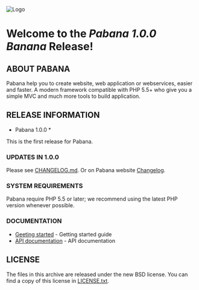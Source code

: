 ![Logo](http://pabana.co/img/logo_github.png)

# Welcome to the *Pabana 1.0.0 Banana* Release!

## ABOUT PABANA

Pabana help you to create website, web application or webservices, easier and faster.
A modern framework compatible with PHP 5.5+ who give you a simple MVC and much more tools to build application.

## RELEASE INFORMATION

* Pabana 1.0.0 *

This is the first release for Pabana.

### UPDATES IN 1.0.0

Please see [CHANGELOG.md](CHANGELOG.md).
Or on Pabana website [Changelog](http://pabana.co/about/changelog/).

### SYSTEM REQUIREMENTS

Pabana require PHP 5.5 or later; we recommend using the latest PHP version whenever possible.

### DOCUMENTATION

* [Geeting started](http://pabana.co/documentation/getting-started/) - Getting started guide
* [API documentation](http://pabana.co/api/1.0.0/) - API documentation

## LICENSE

The files in this archive are released under the new BSD license.
You can find a copy of this license in [LICENSE.txt](LICENSE.txt).